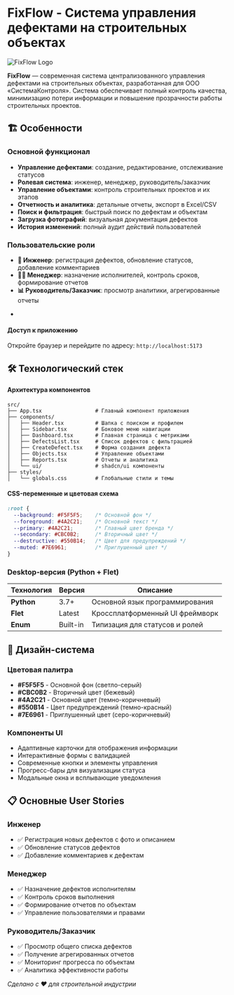 # FixFlow - Система управления дефектами на строительных объектах

![FixFlow Logo](https://img.shields.io/badge/FixFlow-v1.0-4A2C21?style=for-the-badge&logo=construction&logoColor=white)

**FixFlow** — современная система централизованного управления дефектами на строительных объектах, разработанная для ООО «СистемаКонтроля». Система обеспечивает полный контроль качества, минимизацию потери информации и повышение прозрачности работы строительных проектов.

## 🏗️ Особенности

### Основной функционал
- **Управление дефектами**: создание, редактирование, отслеживание статусов
- **Ролевая система**: инженер, менеджер, руководитель/заказчик
- **Управление объектами**: контроль строительных проектов и их этапов
- **Отчетность и аналитика**: детальные отчеты, экспорт в Excel/CSV
- **Поиск и фильтрация**: быстрый поиск по дефектам и объектам
- **Загрузка фотографий**: визуальная документация дефектов
- **История изменений**: полный аудит действий пользователей

### Пользовательские роли
- **👷 Инженер**: регистрация дефектов, обновление статусов, добавление комментариев
- **👨‍💼 Менеджер**: назначение исполнителей, контроль сроков, формирование отчетов
- **📊 Руководитель/Заказчик**: просмотр аналитики, агрегированные отчеты
+

#### Доступ к приложению
Откройте браузер и перейдите по адресу: `http://localhost:5173`

## 🛠️ Технологический стек

#### Архитектура компонентов
```
src/
├── App.tsx                 # Главный компонент приложения
├── components/            
│   ├── Header.tsx          # Шапка с поиском и профилем
│   ├── Sidebar.tsx         # Боковое меню навигации
│   ├── Dashboard.tsx       # Главная страница с метриками
│   ├── DefectsList.tsx     # Список дефектов с фильтрацией
│   ├── CreateDefect.tsx    # Форма создания дефекта
│   ├── Objects.tsx         # Управление объектами
│   ├── Reports.tsx         # Отчеты и аналитика
│   └── ui/                 # shadcn/ui компоненты
├── styles/
│   └── globals.css         # Глобальные стили и темы
```

#### CSS-переменные и цветовая схема
```css
:root {
  --background: #F5F5F5;    /* Основной фон */
  --foreground: #4A2C21;    /* Основной текст */
  --primary: #4A2C21;       /* Главный цвет бренда */
  --secondary: #CBC0B2;     /* Вторичный цвет */
  --destructive: #550B14;   /* Цвет для предупреждений */
  --muted: #7E6961;         /* Приглушенный цвет */
}
```

### Desktop-версия (Python + Flet)
| Технология | Версия | Описание |
|------------|--------|----------|
| **Python** | 3.7+ | Основной язык программирования |
| **Flet** | Latest | Кроссплатформенный UI фреймворк |
| **Enum** | Built-in | Типизация для статусов и ролей |

## 🎨 Дизайн-система

### Цветовая палитра
- **#F5F5F5** - Основной фон (светло-серый)
- **#CBC0B2** - Вторичный цвет (бежевый)
- **#4A2C21** - Основной цвет (темно-коричневый) 
- **#550B14** - Цвет предупреждений (темно-красный)
- **#7E6961** - Приглушенный цвет (серо-коричневый)

### Компоненты UI
- Адаптивные карточки для отображения информации
- Интерактивные формы с валидацией
- Современные кнопки и элементы управления
- Прогресс-бары для визуализации статуса
- Модальные окна и всплывающие уведомления

## 📋 Основные User Stories

### Инженер
- ✅ Регистрация новых дефектов с фото и описанием
- ✅ Обновление статусов дефектов
- ✅ Добавление комментариев к дефектам

### Менеджер  
- ✅ Назначение дефектов исполнителям
- ✅ Контроль сроков выполнения
- ✅ Формирование отчетов по объектам
- ✅ Управление пользователями и правами

### Руководитель/Заказчик
- ✅ Просмотр общего списка дефектов
- ✅ Получение агрегированных отчетов
- ✅ Мониторинг прогресса по объектам
- ✅ Аналитика эффективности работы



*Сделано с ❤️ для строительной индустрии*

